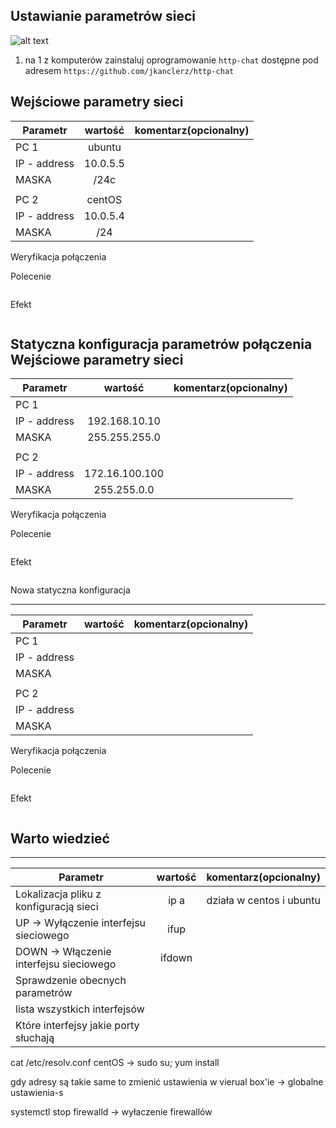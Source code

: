 Ustawianie parametrów sieci
---------------------------

![alt text][network]

[network]: ./network.png "Logo Title Text 2"

1. na 1 z komputerów zainstaluj oprogramowanie ``http-chat`` dostępne pod adresem ``https://github.com/jkanclerz/http-chat``

Wejściowe parametry sieci
-------------------------
| Parametr | wartość | komentarz(opcionalny) |
| ------------- |:-------------:| -----:|
|   PC 1 | ubuntu | |
| IP - address  | 10.0.5.5 | |
| MASKA  | /24c | |
|   |  | |
| PC 2  | centOS | |
| IP - address  | 10.0.5.4 | |
| MASKA  | /24 | |

Weryfikacja połączenia

Polecenie
```
```

Efekt
```
```

Statyczna konfiguracja parametrów połączenia
Wejściowe parametry sieci
-------------------------
| Parametr | wartość | komentarz(opcionalny) |
| ------------- |:-------------:| -----:|
|   PC 1 |  
| IP - address  | 192.168.10.10 | |
| MASKA  | 255.255.255.0 | |
|   |  | |
| PC 2  |  | |
| IP - address  | 172.16.100.100 | |
| MASKA  | 255.255.0.0 | |

Weryfikacja połączenia

Polecenie
```
```

Efekt
```
```

Nowa statyczna konfiguracja 

-------------------------
| Parametr | wartość | komentarz(opcionalny) |
| ------------- |:-------------:| -----:|
|   PC 1 |  
| IP - address  |  | |
| MASKA  |  | |
|   |  | |
| PC 2  |  | |
| IP - address  |  | |
| MASKA  |  | |

Weryfikacja połączenia

Polecenie
```
```

Efekt
```
```

Warto wiedzieć
--------------

-------------------------
| Parametr | wartość | komentarz(opcionalny) |
| ------------- |:-------------:| -----:|
| Lokalizacja pliku z konfiguracją sieci| ip a | działa w centos i ubuntu |
| UP -> Wyłączenie interfejsu sieciowego| ifup <nazwa karty> | |
| DOWN -> Włączenie interfejsu sieciowego| ifdown <nazwa karty> | |
| Sprawdzenie obecnych parametrów | | |
| lista wszystkich interfejsów | | |
| Które interfejsy jakie porty słuchają | | |
  
  cat /etc/resolv.conf
  centOS -> sudo su; yum install <package>

  gdy adresy są takie same to zmienić ustawienia w vierual box'ie -> globalne ustawienia-s

  systemctl stop firewalld -> wyłaczenie firewallów 
